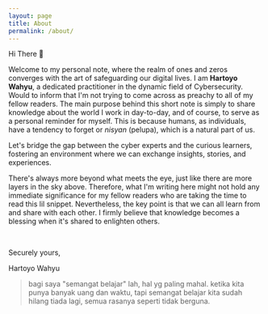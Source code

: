 ```yaml
---
layout: page
title: About
permalink: /about/
---
```


Hi There 👋

Welcome to my personal note, where the realm of ones and zeros converges with the art of safeguarding our digital lives. I am <b>Hartoyo Wahyu</b>, a dedicated practitioner in the dynamic field of Cybersecurity. Would to inform that I'm not trying to come across as preachy to all of my fellow readers. The main purpose behind this short note is simply to share knowledge about the world I work in day-to-day, and of course, to serve as a personal reminder for myself. This is because humans, as individuals, have a tendency to forget or <i>nisyan</i> (pelupa), which is a natural part of us.

Let's bridge the gap between the cyber experts and the curious learners, fostering an environment where we can exchange insights, stories, and experiences.

There's always more beyond what meets the eye, just like there are more layers in the sky above. Therefore, what I'm writing here might not hold any immediate significance for my fellow readers who are taking the time to read this lil snippet. Nevertheless, the key point is that we can all learn from and share with each other. I firmly believe that knowledge becomes a blessing when it's shared to enlighten others.

<br>

Securely yours,

Hartoyo Wahyu


>bagi saya "semangat belajar" lah, hal yg paling mahal. ketika kita punya banyak uang dan waktu, tapi semangat belajar kita sudah hilang tiada lagi, semua rasanya seperti tidak berguna.